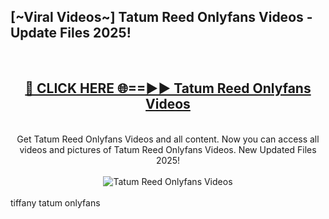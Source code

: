 <h2>[~Viral Videos~] Tatum Reed Onlyfans Videos - Update Files 2025!</h2>
<br>
<div align="center">
<h2><a href="https://betterlinks.top/A2PfLJ" rel="nofollow">🔴 CLICK HERE 🌐==►► Tatum Reed Onlyfans Videos</a></h2>
<br>
Get Tatum Reed Onlyfans Videos and all content. Now you can access all videos and pictures of Tatum Reed Onlyfans Videos. New Updated Files 2025!
<br>
<br>
<a href="https://betterlinks.top/A2PfLJ" rel="nofollow" data-target="animated-image.originalLink"><img src="https://i.ibb.co.com/WyWwxjT/player-gif2.gif" alt="Tatum Reed Onlyfans Videos" style="max-width: 100%; display: inline-block;" data-target="animated-image.originalImage"></a>
</div>
<br>
tiffany tatum onlyfans